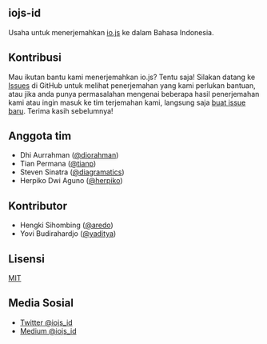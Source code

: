 ## iojs-id
Usaha untuk menerjemahkan [io.js](https://iojs.org/) ke dalam Bahasa Indonesia.

## Kontribusi
Mau ikutan bantu kami menerjemahkan io.js? Tentu saja! Silakan datang ke [Issues](https://github.com/iojs/iojs-id/issues) di GitHub untuk melihat penerjemahan yang kami perlukan bantuan, atau jika anda punya permasalahan mengenai beberapa hasil penerjemahan kami atau ingin masuk ke tim terjemahan kami, langsung saja [buat issue baru](https://github.com/iojs/iojs-id/issues/new). Terima kasih sebelumnya! 

## Anggota tim
- Dhi Aurrahman ([@diorahman](https://github.com/diorahman))
- Tian Permana ([@tianp](https://github.com/tianp))
- Steven Sinatra ([@diagramatics](http://github.com/diagramatics))
- Herpiko Dwi Aguno ([@herpiko](https://github.com/herpiko))

## Kontributor

- Hengki Sihombing ([@aredo](https://github.com/aredo))
- Yovi Budirahardjo ([@yaditya](https://github.com/yaditya))

## Lisensi
[MIT](https://tldrlegal.com/license/mit-license)

## Media Sosial
- [Twitter @iojs_id](https://twitter.com/iojs_id)
- [Medium @iojs_id](https://medium.com/@iojs_id)
